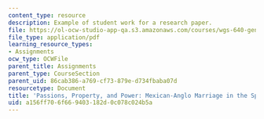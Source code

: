```yaml
---
content_type: resource
description: Example of student work for a research paper.
file: https://ol-ocw-studio-app-qa.s3.amazonaws.com/courses/wgs-640-gender-race-and-the-construction-of-the-american-west-fall-2014/a156ff706f669403182d0c078c024b5a_MITWGS_640F14_Intrmarriage.pdf
file_type: application/pdf
learning_resource_types:
- Assignments
ocw_type: OCWFile
parent_title: Assignments
parent_type: CourseSection
parent_uid: 86cab386-a769-cf73-879e-d734fbaba07d
resourcetype: Document
title: 'Passions, Property, and Power: Mexican-Anglo Marriage in the Spanish Borderlands'
uid: a156ff70-6f66-9403-182d-0c078c024b5a
---
```


